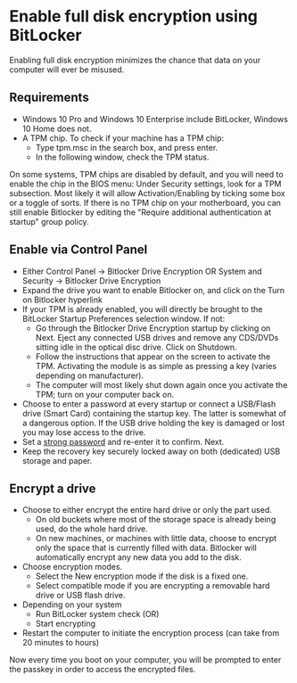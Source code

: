 # Enable full disk encryption using BitLocker

Enabling full disk encryption minimizes the chance that data on your computer will ever be misused. 

## Requirements

* Windows 10 Pro and Windows 10 Enterprise include BitLocker, Windows 10 Home does not. 
* A TPM chip. To check if your machine has a TPM chip:
  * Type tpm.msc in the search box, and press enter. 
  * In the following window, check the TPM status.

On some systems, TPM chips are disabled by default, and you will need to enable the chip in the BIOS menu: Under 
Security settings, look for a TPM subsection. Most likely it will allow Activation/Enabling by ticking some box
or a toggle of sorts. If there is no TPM chip on your motherboard, you can still enable Bitlocker by editing the 
"Require additional authentication at startup" group policy.

## Enable via Control Panel

* Either Control Panel -> Bitlocker Drive Encryption OR System and Security -> Bitlocker Drive Encryption
* Expand the drive you want to enable Bitlocker on, and click on the Turn on Bitlocker hyperlink
* If your TPM is already enabled, you will directly be brought to the BitLocker Startup Preferences selection window. If not:
  * Go through the Bitlocker Drive Encryption startup by clicking on Next. Eject any connected USB drives and remove any CDS/DVDs sitting idle in the optical disc drive. Click on Shutdown.
  * Follow the instructions that appear on the screen to activate the TPM. Activating the module is as simple as pressing a key (varies depending on manufacturer). 
  * The computer will most likely shut down again once you activate the TPM; turn on your computer back on.
* Choose to enter a password at every startup or connect a USB/Flash drive (Smart Card) containing the startup key. The latter is somewhat of a dangerous option. If the USB drive holding the key is damaged or lost you may lose access to the drive.
* Set a [strong password](../authentication/passwords.md) and re-enter it to confirm. Next.
* Keep the recovery key securely locked away on both (dedicated) USB storage and paper.

## Encrypt a drive
* Choose to either encrypt the entire hard drive or only the part used. 
  * On old buckets where most of the storage space is already being used, do the whole hard drive.
  * On new machines, or machines with little data, choose to encrypt only the space that is currently filled with data. Bitlocker will automatically encrypt any new data you add to the disk.
* Choose encryption modes. 
  * Select the New encryption mode if the disk is a fixed one.
  * Select compatible mode if you are encrypting a removable hard drive or USB flash drive.
* Depending on your system 
  * Run BitLocker system check (OR)
  * Start encrypting
* Restart the computer to initiate the encryption process (can take from 20 minutes to hours)

Now every time you boot on your computer, you will be prompted to enter the passkey in order to access the encrypted 
files.

